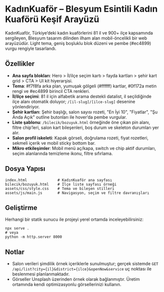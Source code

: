 # KadınKuaför – Blesyum Esintili Kadın Kuaförü Keşif Arayüzü

KadınKuaför, Türkiye’deki kadın kuaförlerini 81 il ve 900+ ilçe kapsamında sergileyen, Blesyum tasarım dilinden ilham alan mobil-öncelikli bir web arayüzüdür. Light tema, geniş boşluklu blok düzeni ve pembe (#ec4899) vurgu rengiyle tasarlandı.

## Özellikler

- **Ana sayfa blokları**: Hero > İl/ilçe seçim kartı > fayda kartları > şehir kart grid > CTA > UI kit hiyerarşisi.
- **Tema**: #f7f8fa arka plan, yumuşak gölgeli (#ffffff) kartlar, #0f172a metin rengi ve #ec4899 birincil CTA renkleri.
- **İl/ilçe seçimi**: 81 il için alfabetik arama destekli datalist, il seçildiğinde ilçe alanı otomatik doluyor; `/[il-slug]/[ilce-slug]` desenine yönlendiriyor.
- **Şehir kartları**: Şehir başlığı, salon sayısı rozeti, "En İyi 10", "Fiyatlar", "Şu Anda Açık" outline butonları ile hover’da pembe vurgular.
- **Liste şablonu**: `/bilecik/bozuyuk.html` örneğinde öne çıkan pin alanı, filtre chip’leri, salon kart bileşenleri, boş durum ve skeleton durumları yer alır.
- **Salon profil iskeleti**: Kapak görseli, doğrulama rozeti, fiyat rozetleri, sekmeli içerik ve mobil sticky bottom bar.
- **Mikro etkileşimler**: Mobil menü aç/kapa, switch ve chip aktif durumları, seçim alanlarında temizleme ikonu, filtre sıfırlama.

## Dosya Yapısı

```
index.html              # KadınKuaför ana sayfası
bilecik/bozuyuk.html    # İlçe liste sayfası örneği
assets/css/style.css    # Tema ve bileşen stilleri
assets/js/main.js       # Navigasyon, seçim ve filtre davranışları
```

## Geliştirme

Herhangi bir statik sunucu ile projeyi yerel ortamda inceleyebilirsiniz:

```
npx serve .
# veya
python -m http.server 8000
```

## Notlar

- Salon verileri şimdilik örnek içeriklerle sunulmuştur; gerçek sistemde `GET /api/list?city={il}&district={ilce}&openNow&service` uç noktası ile beslenmesi planlanmaktadır.
- Görseller Unsplash üzerinden örnek olarak bağlanmıştır. Üretim ortamında kendi optimizasyonlu görsellerinizi kullanın.
